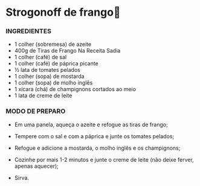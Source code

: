 # Strogonoff de frango:chicken:

### INGREDIENTES

+ 1 colher (sobremesa) de azeite
+ 400g de Tiras de Frango Na Receita Sadia
+ 1 colher (café) de sal
+ 1 colher (café) de páprica picante
+ ½ lata de tomates pelados
+ 1 colher (sopa) de mostarda
+ 1 colher (sopa) de molho inglês
+ 1 xícara (chá) de champignons cortados ao meio
+ 1 lata de creme de leite

### MODO DE PREPARO

* Em uma panela, aqueça o azeite e refogue as tiras de frango;

* Tempere com o sal e com a páprica e junte os tomates pelados;

* Refogue e adicione a mostarda, o molho inglês e os champignons;

* Cozinhe por mais 1-2 minutos e junte o creme de leite (não deixe ferver, apenas aquecer);

* Sirva.
